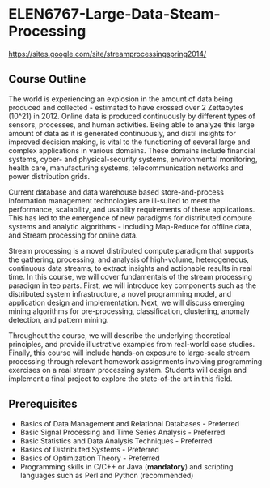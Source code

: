 # ELEN6767-Large-Data-Steam-Processing

https://sites.google.com/site/streamprocessingspring2014/

## Course Outline

The world is experiencing an explosion in the amount of data being produced and collected - estimated to have crossed over 2 Zettabytes (10^21) in 2012. Online data is produced continuously by different types of sensors, processes, and human activities. Being able to analyze this large amount of data as it is generated continuously, and distil insights for improved decision making, is vital to the functioning of several large and complex applications in various domains. These domains include financial systems, cyber- and physical-security systems, environmental monitoring, health care,  manufacturing systems, telecommunication networks and power distribution grids.

Current database and data warehouse based store-and-process information management technologies are ill-suited to meet the performance, scalability, and usability requirements of these applications. This has led to the emergence of new paradigms for distributed compute systems and analytic algorithms - including Map-Reduce for offline data, and Stream processing for online data. 

Stream processing is a novel distributed compute paradigm that supports the gathering, processing, and analysis of high-volume, heterogeneous, continuous data streams, to extract insights and actionable results in real time. In this course, we will cover fundamentals of the stream processing paradigm in teo parts. First, we will introduce key components such as the distributed system infrastructure, a novel programming model, and application design and implementation. Next, we will discuss emerging mining algorithms for pre-processing, classification, clustering, anomaly detection, and pattern mining.

Throughout the course, we will describe the underlying theoretical principles, and provide illustrative examples from real-world case studies. Finally, this course will include hands-on exposure to large-scale stream processing through relevant homework assignments involving programming exercises on a real stream processing system. Students will design and implement a final project to explore the state-of-the art in this field.

## Prerequisites
* Basics of Data Management and Relational Databases - Preferred
* Basic Signal Processing and Time Series Analysis - Preferred
* Basic Statistics and Data Analysis Techniques - Preferred
* Basics of Distributed Systems - Preferred
* Basics of Optimization Theory - Preferred
* Programming skills in C/C++ or Java (**mandatory**) and scripting languages such as Perl and Python (recommended)
